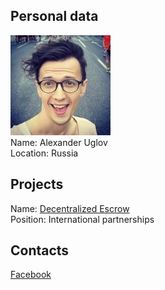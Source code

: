## Personal data
![ photo](../people/photo/alexander_uglov.jpg)  
Name: Alexander Uglov  
Location: Russia
## Projects 
Name: [Decentralized Escrow](../projects/decentralized_escrow.md)  
Position:  International partnerships
## Contacts
[Facebook](https://www.facebook.com/alexander.uglov)  
 